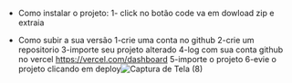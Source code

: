 * Como instalar o projeto:
1- click no botão code va em dowload zip e extraia

* Como subir a sua versão 
1-crie uma conta no github
2-crie um repositorio
3-importe seu projeto alterado
4-log com sua conta github no vercel https://vercel.com/dashboard
5-importe o projeto
6-evie o projeto clicando em deploy![Captura de Tela (8)](https://user-images.githubusercontent.com/116607537/214971041-05c8f633-4e7e-4899-baa9-41530eacc75e.png)
